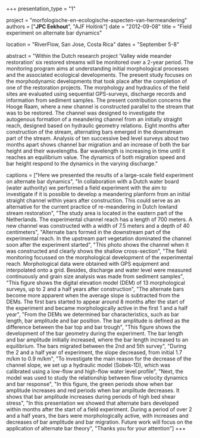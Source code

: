 +++
presentation_type = "1"

project = "morfologische-en-ecologische-aspecten-van-hermeandering"
authors = ["**JPC Eekhout**", "AJF Hoitink"]
date = "2012-09-08"
title = "Field experiment on alternate bar dynamics"

location = "RiverFlow, San Jose, Costa Rica"
dates = "September 5-8"

abstract = "Within the Dutch research project ’Valley wide meander restoration’ six restored streams will be monitored over a 2-year period. The monitoring program aims at understanding initial morphological processes and the associated ecological developments. The present study focuses on the morphodynamic developments that took place after the completion of one of the restoration projects. The morphology and hydraulics of the field sites are evaluated using sequential GPS-surveys, discharge records and information from sediment samples. The present contribution concerns the Hooge Raam, where a new channel is constructed parallel to the stream that was to be restored. The channel was designed to investigate the autogenous formation of a meandering channel from an initially straight reach, designed based on hydraulic geometry relations. Eight months after construction of the stream, alternating bars emerged in the downstream part of the stream. Analysis of ten successive bed level surveys about two months apart shows channel bar migration and an increase of both the bar height and their wavelengths. Bar wavelength is increasing in time until it reaches an equilibrium value. The dynamics of both migration speed and bar height respond to the dynamics in the varying discharge."

captions = ["Here we presented the results of a large-scale field experiment on alternate bar dynamics", 
"In collaboration with a Dutch water board (water authority) we performed a field experiment with the aim to investigate if it is possible to develop a meandering planform from an initial straight channel within years after construction. This could serve as an alternative for the current practice of re-meandering in Dutch lowland stream restoration", 
"The study area is located in the eastern part of the Netherlands. The experimental channel reach has a length of 700 meters. A new channel was constructed with a width of 7.5 meters and a depth of 40 centimeters", 
"Alternate bars formed in the downstream part of the experimental reach. In the upstream part vegetation dominated the channel soon after the experiment started", 
"This photo shows the channel when it was constructed and clearly shows the shallow cross-section", 
"The field monitoring focussed on the morphological development of the experimental reach. Morphological data were obtained with GPS equipment and interpolated onto a grid. Besides, discharge and water level were measured continuously and grain size analysis was made from sediment samples", 
"This figure shows the digital elevation model (DEM) of 13 morphological surveys, up to 2 and a half years after construction", 
"The alternate bars become more apparent when the average slope is subtracted from the DEMs. The first bars started to appear around 8 months after the start of the experiment and became morphologically active in the first 1 and a half year", 
"From the DEMs we determined bar characteristics, such as bar length, bar amplitude and bar position. The bar amplitude is defined as the difference between the bar top and bar trough", 
"This figure shows the development of the bar geometry during the experiment. The bar length and bar amplitude initially increased, where the bar length increased to an equilibrium. The bars migrated between the 2nd and 5th survey", 
"During the 2 and a half year of experiment, the slope decreased, from initial 1.7 m/km to 0.9 m/km", 
"To investigate the main reason for the decrease of the channel slope, we set up a hydraulic model (Sobek-1D), which was calibrated using a low-flow and high-flow water level profile", 
"Next, the model was used to study the relationship between flow velocity dynamics and bar response", 
"In this figure, the green periods show when bar amplitude increases and red periods when bar amplitude decreases. It shows that bar amplitude increases during periods of high bed shear stress", 
"In this presentation we showed that alternate bars developed within months after the start of a field experiment. During a period of over 2 and a half years, the bars were morphologically active, with increases and decreases of bar amplitude and bar migration. Future work will focus on the application of alternate bar theory", 
"Thanks you for your attention"]
+++